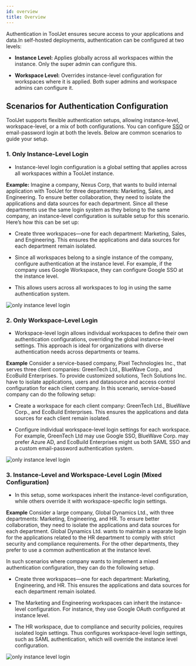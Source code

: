 ```yaml
---
id: overview
title: Overview
---
```


Authentication in ToolJet ensures secure access to your applications and data.In self-hosted deployments, authentication can be configured at two levels:

-   **Instance Level:** Applies globally across all workspaces within the instance. Only the super admin can configure this.
    
-   **Workspace Level:** Overrides instance-level configuration for workspaces where it is applied. Both super admins and workspace admins can configure it.
    

Scenarios for Authentication Configuration
------------------------------------------

ToolJet supports flexible authentication setups, allowing instance-level, workspace-level, or a mix of both configurations. You can configure [SSO](/docs/user-management/sso/overview) or email-password login at both the levels. Below are common scenarios to guide your setup.

### 1\. Only Instance-Level Login

-   Instance-level login configuration is a global setting that applies across all workspaces within a ToolJet instance.
    

**Example:** Imagine a company, Nexus Corp, that wants to build internal application with ToolJet for three departments: Marketing, Sales, and Engineering. To ensure better collaboration, they need to isolate the applications and data sources for each department. Since all these departments use the same login system as they belong to the same company, an instance-level configuration is suitable setup for this scenario. Here’s how this can be set up:

-   Create three workspaces—one for each department: Marketing, Sales, and Engineering. This ensures the applications and data sources for each department remain isolated.
    
-   Since all workspaces belong to a single instance of the company, configure authentication at the instance level. For example, if the company uses Google Workspace, they can configure Google SSO at the instance level.
    
-   This allows users across all workspaces to log in using the same authentication system.

<img className="screenshot-full img-l" src="/img/user-management/authentication/selfhosted/nexus.png" alt="only instance level login" />


### 2\. Only Workspace-Level Login

-   Workspace-level login allows individual workspaces to define their own authentication configurations, overriding the global instance-level settings. This approach is ideal for organizations with diverse authentication needs across departments or teams.
    

**Example** Consider a service-based company, Pixel Technologies Inc., that serves three client companies: GreenTech Ltd., BlueWave Corp., and EcoBuild Enterprises. To provide customized solutions, Tech Solutions Inc. have to isolate applications, users and datasource and access control configuration for each client company. In this scenario, service-based company can do the following setup:

-   Create a workspace for each client company: GreenTech Ltd., BlueWave Corp., and EcoBuild Enterprises. This ensures the applications and data sources for each client remain isolated.
    
-   Configure individual workspace-level login settings for each workspace. For example, GreenTech Ltd may use Google SSO, BlueWave Corp. may prefer Azure AD, and EcoBuild Enterprises might us both SAML SSO and a custom email-password authentication system.

<img className="screenshot-full img-l" src="/img/user-management/authentication/selfhosted/pixel.png" alt="only instance level login" />

### 3\. Instance-Level and Workspace-Level Login (Mixed Configuration)

-   In this setup, some workspaces inherit the instance-level configuration, while others override it with workspace-specific login settings.
    

**Example** Consider a large company, Global Dynamics Ltd., with three departments: Marketing, Engineering, and HR. To ensure better collaboration, they need to isolate the applications and data sources for each department. Global Dynamics Ltd. wants to maintain a separate login for the applications related to the HR department to comply with strict security and compliance requirements. For the other departments, they prefer to use a common authentication at the instance level.

In such scenarios where company wants to implement a mixed authentication configuration, they can do the following setup.

-   Create three workspaces—one for each department: Marketing, Engineering, and HR. This ensures the applications and data sources for each department remain isolated.
    
-   The Marketing and Engineering workspaces can inherit the instance-level configuration. For instance, they use Google OAuth configured at instance level.
    
-   The HR workspace, due to compliance and security policies, requires isolated login settings. Thus configures workspace-level login settings, such as SAML authentication, which will override the instance level configuration.

<img className="screenshot-full img-l" src="/img/user-management/authentication/selfhosted/global.png" alt="only instance level login" />